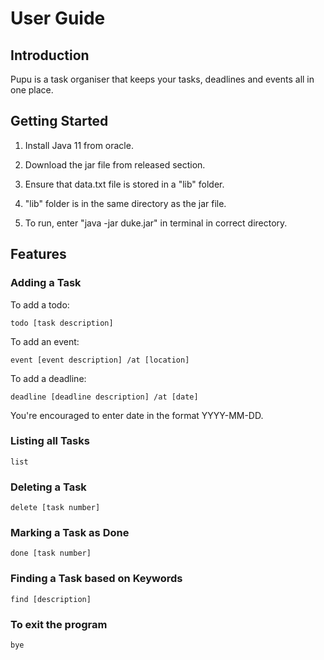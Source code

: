 # User Guide

## Introduction
Pupu is a task organiser that keeps your tasks, deadlines and events all in one place.

## Getting Started
1. Install Java 11 from oracle.
  
2. Download the jar file from released section.
  
3. Ensure that data.txt file is stored in a "lib" folder.
  
4. "lib" folder is in the same directory as the jar file.
  
5. To run, enter "java -jar duke.jar" in terminal in correct directory.

## Features

### Adding a Task
To add a todo: 

    todo [task description]
    
To add an event:
    
    event [event description] /at [location]
      
To add a deadline:
  
    deadline [deadline description] /at [date]
    
You're encouraged to enter date in the format YYYY-MM-DD.
  
### Listing all Tasks
  
    list
    
### Deleting a Task
  
    delete [task number]
    
### Marking a Task as Done
  
    done [task number]
    
### Finding a Task based on Keywords
  
    find [description]
    
### To exit the program
  
    bye
